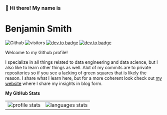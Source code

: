 ### 👋 Hi there! My name is
# __**Benjamin Smith**__ 

![Github](https://img.shields.io/github/followers/benyamindsmith?style=social) ![visitors](https://visitor-badge.laobi.icu/badge?page_id=benyamindsmith.benyamindsmith) [![dev.to badge](https://img.shields.io/badge/-benyamindsmith-%230177B5?style=flat&logo=linkedin)](https://www.linkedin.com/in/benjamin-smith-8116a215b/) [![dev.to badge](https://img.shields.io/badge/-Website-%230177B5?style=flat&logo=wordpress)](https://bensstats.wordpress.com)



Welcome to my Github profile!

I specialize in all things related to data engineering and data science, but I also like to learn other things as well. Alot of my commits are to private repositories so if you see a lacking of green squares that is likely the reason. I share what I learn here, but for a more coherent look check out [my website](https://bensstats.wordpress.com) where I share my insights in blog form. 

<b>My GitHub Stats</b>

<table>
    <tr>
        <td>
            <img src="https://github-readme-stats.vercel.app/api?username=benyamindsmith&amp;show_icons=true&amp;bg_color=0d1117&amp;text_color=f8e3a1&amp;title_color=f9826c&amp;icon_color=6e40c9&hide_border=true"
                alt='profile stats'>
        </td>
        <td>
            <img src="https://github-readme-stats.vercel.app/api/top-langs/?username=benyamindsmith&amp;layout=compact&amp;bg_color=0d1117&amp;text_color=f8e3a1&amp;title_color=f9826c&amp;icon_color=6e40c9&amp;langs_count=10&hide_border=true&hide=html"
                alt='languages stats'>
        </td>
    </tr>
</table>
